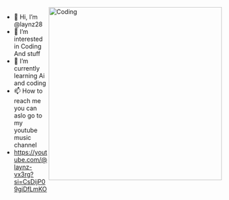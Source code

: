 <img align="right" alt="Coding" width="400" src="https://www.google.com/url?sa=i&url=https%3A%2F%2Ftenor.com%2Fview%2Fboyfriend-fnf-falling-idle-gif-27579953&psig=AOvVaw2aUzlfNOQtch1NXxcTDsZz&ust=1696683160999000&source=images&cd=vfe&opi=89978449&ved=0CBEQjRxqFwoTCLCMqcK74YEDFQAAAAAdAAAAABAE">

- 👋 Hi, I’m @laynz28  
- 👀 I’m interested in Coding And stuff 
- 🌱 I’m currently learning Ai and coding
- 📫 How to reach me you can aslo go to my youtube music channel         
- https://youtube.com/@laynz-vx3rg?si=CsDijP09giDfLmKO 
<!---
subscribe or bluek -> dead
https://youtube.com/@laynz-vx3rg?si=CsDijP09giDfLmKO
